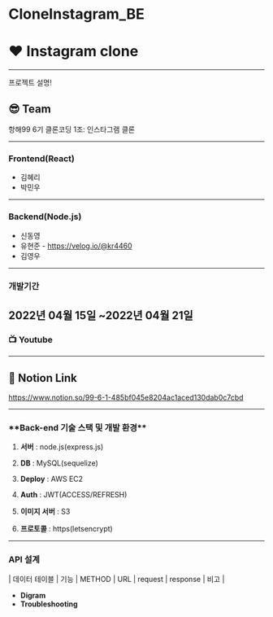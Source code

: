 # CloneInstagram_BE
# :hearts: Instagram clone

---

프로젝트 설명!

## :sunglasses: Team

항해99 6기 클론코딩 1조: 인스타그램 클론

---

### Frontend(React)
- 김혜리
- 박민우
***
### Backend(Node.js)
- 신동영
- 유현준 - https://velog.io/@kr4460
- 김영우
 ***

### 개발기간
2022년 04월 15일 ~2022년 04월 21일
---
### :tv: Youtube
---
## :balloon: Notion Link
https://www.notion.so/99-6-1-485bf045e8204ac1aced130dab0c7cbd

---

### \***\*Back-end 기술 스택 및 개발 환경\*\***

1) **서버**
: node.js(express.js)

2) **DB**
: MySQL(sequelize)

3) **Deploy**
: AWS EC2

4) **Auth**
: JWT(ACCESS/REFRESH)

5) **이미지 서버**
: S3

6) **프로토콜**
: https(letsencrypt)

---

### **API 설계**
  | 데이터 테이블 | 기능 | METHOD | URL | request | response | 비고 |

- **Digram**
- **Troubleshooting**
